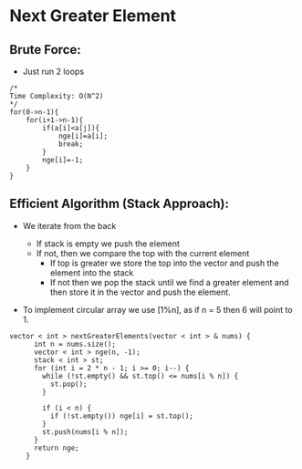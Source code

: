 # Next Greater Element

## Brute Force:
- Just run 2 loops
```
/*
Time Complexity: O(N^2)
*/
for(0->n-1){
    for(i+1->n-1){
        if(a[i]<a[j]){
            nge[i]=a[i];
            break;
        }
        nge[i]=-1;
    }
}
```

## Efficient Algorithm (Stack Approach):
- We iterate from the back
    - If stack is empty we push the element
    - If not, then we compare the top with the current element
        - If top is greater we store the top into the vector and push the element into the stack
        - If not then we pop the stack until we find a greater element and then store it in the vector and push the element.

- To implement circular array we use [1%n],
as if n = 5 then 6 will point to 1.

```
vector < int > nextGreaterElements(vector < int > & nums) {
      int n = nums.size();
      vector < int > nge(n, -1);
      stack < int > st;
      for (int i = 2 * n - 1; i >= 0; i--) {
        while (!st.empty() && st.top() <= nums[i % n]) {
          st.pop();
        }

        if (i < n) {
          if (!st.empty()) nge[i] = st.top();
        }
        st.push(nums[i % n]);
      }
      return nge;
    }
```